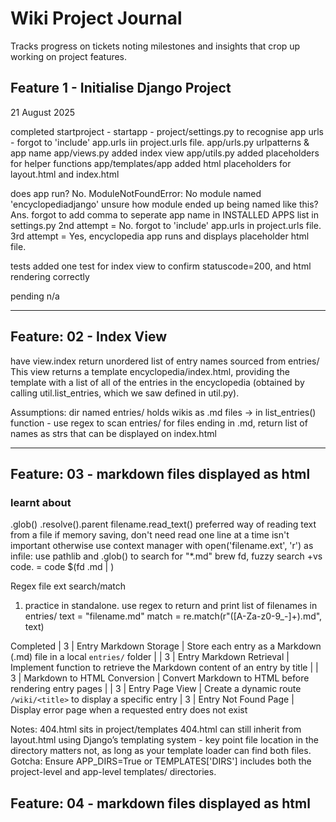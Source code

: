 # Wiki Project Journal

Tracks progress on tickets noting milestones and insights that crop up working on project features.


## Feature 1 - Initialise Django Project 
21 August 2025

completed
startproject - startapp - project/settings.py to recognise app urls - forgot to 'include' app.urls iin project.urls file.
app/urls.py urlpatterns & app name
app/views.py added index view
app/utils.py added placeholders for helper functions
app/templates/app added html placeholders for layout.html and index.html


does app run?
No. ModuleNotFoundError: No module named 'encyclopediadjango'
unsure how module ended up being named like this? Ans. forgot to add comma to seperate app name in INSTALLED APPS list in settings.py
2nd attempt = No. forgot to 'include' app.urls in project.urls file.
3rd attempt = Yes, encyclopedia app runs and displays placeholder html file.

tests
added one test for index view to confirm statuscode=200, and html rendering correctly

pending
n/a


--------------------------------------------------------------------------------------------

## Feature: 02 - Index View   

have view.index return unordered list of entry names sourced from entries/
This view returns a template encyclopedia/index.html, providing the template with a list of all of the entries in the encyclopedia (obtained by calling util.list_entries, which we saw defined in util.py).

Assumptions:
dir named entries/ holds wikis as .md files -> in list_entries() function - use regex to scan entries/ for files ending in .md, return list of names as strs that can be displayed on index.html


--------------------------------------------------------------------------------------------

## Feature: 03 - markdown files displayed as html   

### learnt about
.glob()
.resolve().parent
filename.read_text() preferred way of reading text from a file if memory saving, don't need read one line at a time isn't important otherwise use context manager with open('filename.ext', 'r') as infile:
use pathlib and .glob() to search for "*.md" 
brew fd, fuzzy search +vs code. = code $(fd .md |  )


Regex file ext search/match
1. practice in standalone. use regex to return and print list of filenames in entries/
text = "filename.md"
match = re.match(r"([A-Za-z0-9_-]+)\.md", text)

Completed
| 3         | Entry Markdown Storage       | Store each entry as a Markdown (.md) file in a local `entries/` folder                       |
| 3         | Entry Markdown Retrieval     | Implement function to retrieve the Markdown content of an entry by title                     |
| 3         | Markdown to HTML Conversion  | Convert Markdown to HTML before rendering entry pages                                        |
| 3         | Entry Page View              | Create a dynamic route `/wiki/<title>` to display a specific entry 
| 3         | Entry Not Found Page         | Display error page when a requested entry does not exist    

Notes:
404.html sits in project/templates
404.html can still inherit from layout.html using Django’s templating system - key point file location in the directory matters not, as long as your template loader can find both files.
Gotcha: Ensure APP_DIRS=True or TEMPLATES['DIRS'] includes both the project-level and app-level templates/ directories.




## Feature: 04 - markdown files displayed as html   






